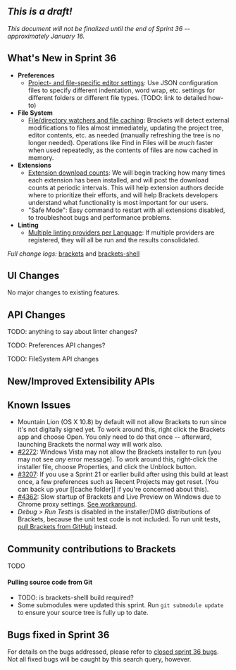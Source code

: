 _This is a draft!_
--------------------
_This document will not be finalized until the end of Sprint 36 -- approximately January 16._

What's New in Sprint 36
-----------------------
* **Preferences**
    * [Project- and file-specific editor settings](https://trello.com/c/kqFFDqhR/523-3-infrastructure-for-project-file-scoped-preferences): Use JSON configuration files to specify different indentation, word wrap, etc. settings for different folders or different file types. (TODO: link to detailed how-to)
* **File System**
    * [File/directory watchers and file caching](https://trello.com/c/zldzEXmk/292-2-file-directory-watching): Brackets will detect external modifications to files almost immediately, updating the project tree, editor contents, etc. as needed (manually refreshing the tree is no longer needed). Operations like Find in Files will be _much_ faster when used repeatedly, as the contents of files are now cached in memory.
* **Extensions**
    * [Extension download counts](https://trello.com/c/qOy9Slr1/799-2-extension-download-counts): We will begin tracking how many times each extension has been installed, and will post the download counts at periodic intervals. This will help extension authors decide where to prioritize their efforts, and will help Brackets developers understand what functionality is most important for our users.
    * "Safe Mode": Easy command to restart with all extensions disabled, to troubleshoot bugs and performance problems.
* **Linting**
    * [Multiple linting providers per Language](https://github.com/adobe/brackets/pull/5235): If multiple providers are registered, they will all be run and the results consolidated.


_Full change logs:_ [brackets](https://github.com/adobe/brackets/compare/sprint-35...sprint-36#commits_bucket) and [brackets-shell](https://github.com/adobe/brackets-shell/compare/sprint-35...sprint-36#commits_bucket)


UI Changes
----------
No major changes to existing features.


API Changes
-----------
TODO: anything to say about linter changes?

TODO: Preferences API changes?

TODO: FileSystem API changes

New/Improved Extensibility APIs
-------------------------------


Known Issues
------------
* Mountain Lion (OS X 10.8) by default will not allow Brackets to run since it's not digitally signed yet. To work around this, right click the Brackets app and choose Open. You only need to do that once -- afterward, launching Brackets the normal way will work also.
* [#2272](https://github.com/adobe/brackets/issues/2272): Windows Vista may not allow the Brackets installer to run (you may not see _any_ error message). To work around this, right-click the installer file, choose Properties, and click the Unblock button.
* [#3207](https://github.com/adobe/brackets/issues/3207): If you use a Sprint 21 or earlier build after using this build at least once, a few preferences such as Recent Projects may get reset. (You can back up your [[cache folder]] if you're concerned about this).
* [#4362](https://github.com/adobe/brackets/issues/4362): Slow startup of Brackets and Live Preview on Windows due to Chrome proxy settings. [See workaround](https://support.google.com/chrome/answer/106010?hl=en).
* _Debug > Run Tests_ is disabled in the installer/DMG distributions of Brackets, because the unit test code is not included. To run unit tests, [pull Brackets from GitHub](https://github.com/adobe/brackets/wiki/How-to-Hack-on-Brackets#wiki-getcode) instead.


Community contributions to Brackets
-----------------------------------
TODO

#### Pulling source code from Git
* TODO: is brackets-shelll build required?
* Some submodules were updated this sprint. Run `git submodule update` to ensure your source tree is fully up to date.

Bugs fixed in Sprint 36
-----------------------
For details on the bugs addressed, please refer to [closed sprint 36 bugs](https://github.com/adobe/brackets/issues?labels=&milestone=23&state=closed). Not all fixed bugs will be caught by this search query, however.